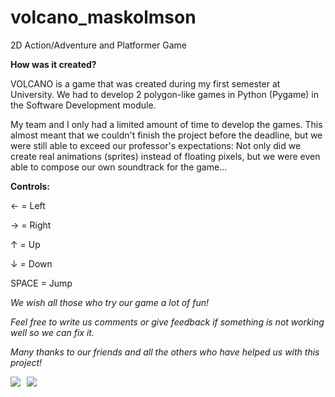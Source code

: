 # volcano_maskolmson
2D Action/Adventure and Platformer Game

**How was it created?**

VOLCANO is a game that was created during my first semester at  University.
We had to develop 2 polygon-like games in Python (Pygame) in the Software Development module.

My team and I only had a limited amount of time to develop the games. This almost meant that we couldn't finish the project before the deadline, but we were still able to exceed our professor's expectations: Not only did we create real animations (sprites) instead of floating pixels, but we were even able to compose our own soundtrack for the game...

**Controls:**

&larr; = Left

&rarr; = Right

&uarr; = Up

&darr; = Down

SPACE = Jump



*We wish all those who try our game a lot of fun!*

*Feel free to write us comments or give feedback if something is not working well so we can fix it.*

*Many thanks to our friends and all the others who have helped us with this project!*



<img src="[photo1.jpg](https://imgur.com/xhBLXri)" style="float:left; margin-right:10px;">
<img src="[photo2.jpg](https://imgur.com/mXQMvcx)" style="float:left;">



